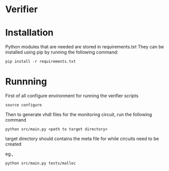 Verifier
========


# Installation

Python modules that are needed are stored in requirements.txt
They can be installed using pip by running the following command:
```
pip install -r requirements.txt
```


# Runnning

First of all configure environment for running the verifier scripts
```
source configure
```
Then to generate vhdl files for the monitoring circuit, run the following command
```
python src/main.py <path to target directory>
```
target directory should contains the meta file for while circuits need to be created

eg.,
```
python src/main.py tests/malloc
```


